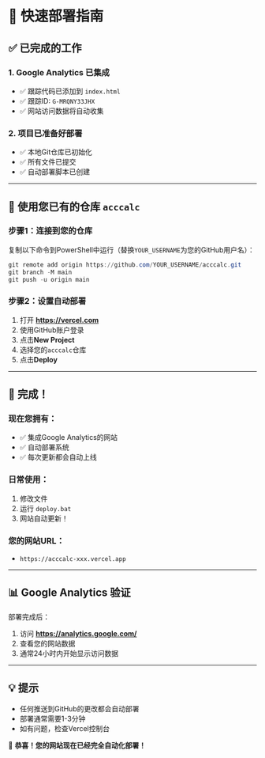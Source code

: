 # 🚀 快速部署指南

## ✅ 已完成的工作

### 1. Google Analytics 已集成
- ✅ 跟踪代码已添加到 `index.html`
- ✅ 跟踪ID: `G-MRQNY33JHX`
- ✅ 网站访问数据将自动收集

### 2. 项目已准备好部署
- ✅ 本地Git仓库已初始化
- ✅ 所有文件已提交
- ✅ 自动部署脚本已创建

---

## 🎯 使用您已有的仓库 `acccalc`

### 步骤1：连接到您的仓库
复制以下命令到PowerShell中运行（替换`YOUR_USERNAME`为您的GitHub用户名）：

```powershell
git remote add origin https://github.com/YOUR_USERNAME/acccalc.git
git branch -M main
git push -u origin main
```

### 步骤2：设置自动部署
1. 打开 **https://vercel.com**
2. 使用GitHub账户登录
3. 点击**New Project**
4. 选择您的`acccalc`仓库
5. 点击**Deploy**

---

## 🎉 完成！

### 现在您拥有：
- ✅ 集成Google Analytics的网站
- ✅ 自动部署系统
- ✅ 每次更新都会自动上线

### 日常使用：
1. 修改文件
2. 运行 `deploy.bat`
3. 网站自动更新！

### 您的网站URL：
- `https://acccalc-xxx.vercel.app`

---

## 📊 Google Analytics 验证

部署完成后：
1. 访问 **https://analytics.google.com/**
2. 查看您的网站数据
3. 通常24小时内开始显示访问数据

---

## 💡 提示
- 任何推送到GitHub的更改都会自动部署
- 部署通常需要1-3分钟
- 如有问题，检查Vercel控制台

🚀 **恭喜！您的网站现在已经完全自动化部署！** 